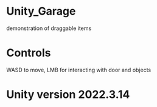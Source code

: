 # Unity_Garage
demonstration of draggable items
# Controls
WASD to move, LMB for interacting with door and objects
# Unity version 2022.3.14
